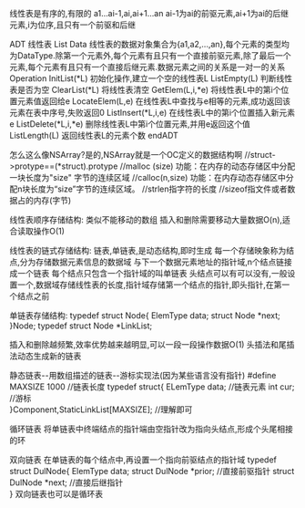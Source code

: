 线性表是有序的,有限的
a1...ai-1,ai,ai+1...an
ai-1为ai的前驱元素,ai+1为ai的后继元素,i为位序,且只有一个前驱和后继

ADT 线性表 List
Data
    线性表的数据对象集合为{a1,a2,...,an},每个元素的类型均为DataType.除第一个元素外,每个元素有且只有一个直接前驱元素,除了最后一个元素,每个元素有且只有一个直接后继元素.数据元素之间的关系是一对一的关系
Operation
    InitList(*L)        初始化操作,建立一个空的线性表L
    ListEmpty(L)        判断线性表是否为空
    ClearList(*L)       将线性表清空
    GetElem(L,i,*e)     将线性表L中的第i个位置元素值返回给e
    LocateElem(L,e)     在线性表L中查找与e相等的元素,成功返回该元素在表中序号,失败返回0
    ListInsert(*L,i,e)  在线性表L中的第i个位置插入新元素e
    ListDelete(*L,i,*e) 删除线性表L中第i个位置元素,并用e返回这个值
    ListLength(L)       返回线性表L的元素个数
endADT

怎么这么像NSArray?是的,NSArray就是一个OC定义的数据结构啊
//struct->protype==(*struct).protype
//malloc (size) 功能：在内存的动态存储区中分配一块长度为"size" 字节的连续区域
//calloc(n,size) 功能：在内存动态存储区中分配n块长度为“size”字节的连续区域。
//strlen指字符的长度
//sizeof指文件或者数据占的内存(字节)

线性表顺序存储结构:      类似不能移动的数组
插入和删除需要移动大量数据O(n),适合读取操作O(1)

线性表的链式存储结构:     链表,单链表,是动态结构,即时生成
每一个存储映象称为结点,分为存储数据元素信息的数据域 与下一个数据元素地址的指针域,n个结点链接成一个链表
每个结点只包含一个指针域的叫单链表
头结点可以有可以没有,一般设置一个,数据域存储线性表的长度,指针域存储第一个结点的指针,即头指针,在第一个结点之前

单链表存储结构:
typedef struct Node{
    ElemType data;
    struct Node *next;
}Node;
typedef struct Node *LinkList;

插入和删除越频繁,效率优势越来越明显,可以一段一段操作数据O(1)
头插法和尾插法动态生成新的链表

静态链表--用数组描述的链表--游标实现法(因为某些语言没有指针)
#define MAXSIZE 1000  //链表长度
typedef struct{
    ELemType data;    //链表元素
    int cur;          //游标  
}Component,StaticLinkList[MAXSIZE];
//理解即可

循环链表
将单链表中终端结点的指针端由空指针改为指向头结点,形成个头尾相接的环

双向链表
在单链表的每个结点中,再设置一个指向前驱结点的指针域
typedef struct DulNode{
    ElemType data;
    struct DulNode *prior;  //直接前驱指针
    struct DulNode *next;  //直接后继指针     
}
双向链表也可以是循环表


















